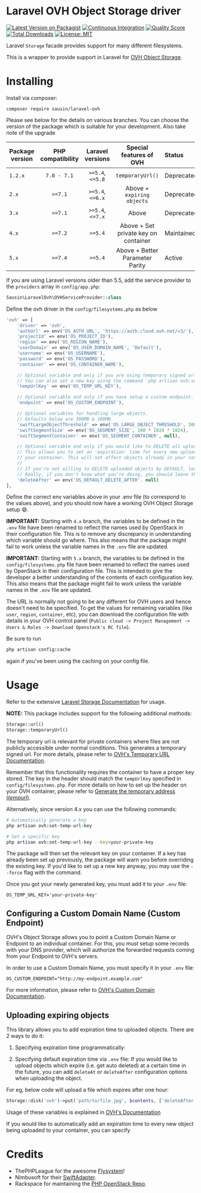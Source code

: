 # Laravel OVH Object Storage driver


[![Latest Version on Packagist](https://img.shields.io/packagist/v/sausin/laravel-ovh.svg?style=flat-square)](https://packagist.org/packages/sausin/laravel-ovh)
[![Continuous Integration](https://github.com/sausin/laravel-ovh/workflows/CI%20laravel-ovh/badge.svg?branch=master)](https://github.com/sausin/laravel-ovh/actions?query=workflow%3A%22CI+laravel-ovh%22)
[![Quality Score](https://img.shields.io/scrutinizer/g/sausin/laravel-ovh.svg?style=flat-square)](https://scrutinizer-ci.com/g/sausin/laravel-ovh)
[![Total Downloads](https://img.shields.io/packagist/dt/sausin/laravel-ovh.svg?style=flat-square)](https://packagist.org/packages/sausin/laravel-ovh)
[![License: MIT](https://img.shields.io/badge/License-MIT-yellow.svg?style=flat-square)](https://opensource.org/licenses/MIT)


Laravel `Storage` facade provides support for many different filesystems.

This is a wrapper to provide support in Laravel for [OVH Object Storage](https://www.ovh.ie/public-cloud/storage/object-storage/).

# Installing

Install via composer:
```
composer require sausin/laravel-ovh
```

Please see below for the details on various branches. You can choose the version of the package which is suitable for your development. Also take note of the upgrade

| Package version   | PHP compatibility | Laravel versions  | Special features of OVH               | Status        |
| ----------------- | :---------------: | :---------------: | :-----------------------------------: | :------------ |
| `1.2.x`           | `7.0 - 7.1`       | `>=5.4`, `<=5.8`  | `temporaryUrl()`                      | Deprecated    |
| `2.x`             | `>=7.1`           | `>=5.4`, `<=6.x`  | Above + `expiring objects`            | Deprecated    |
| `3.x`             | `>=7.1`           | `>=5.4`, `<=7.x`  | Above                                 | Deprecated    |
| `4.x`             | `>=7.2`           | `>=5.4`           | Above + Set private key on container  | Maintained    |
| `5.x`             | `>=7.4`           | `>=5.4`           | Above + Better Parameter Parity       | Active        |

If you are using Laravel versions older than 5.5, add the service provider to the `providers` array in `config/app.php`:
```php
Sausin\LaravelOvh\OVHServiceProvider::class
```

Define the ovh driver in the `config/filesystems.php`
as below
```php
'ovh' => [
    'driver' => 'ovh',
    'authUrl' => env('OS_AUTH_URL', 'https://auth.cloud.ovh.net/v3/'),
    'projectId' => env('OS_PROJECT_ID'),
    'region' => env('OS_REGION_NAME'),
    'userDomain' => env('OS_USER_DOMAIN_NAME', 'Default'),
    'username' => env('OS_USERNAME'),
    'password' => env('OS_PASSWORD'),
    'container' => env('OS_CONTAINER_NAME'),

    // Optional variable and only if you are using temporary signed urls.
    // You can also set a new key using the command 'php artisan ovh:set-temp-url-key'.
    'tempUrlKey' => env('OS_TEMP_URL_KEY'),

    // Optional variable and only if you have setup a custom endpoint.
    'endpoint' => env('OS_CUSTOM_ENDPOINT'),

    // Optional variables for handling large objects.
    // Defaults below are 300MB & 100MB.
    'swiftLargeObjectThreshold' => env('OS_LARGE_OBJECT_THRESHOLD', 300 * 1024 * 1024),
    'swiftSegmentSize' => env('OS_SEGMENT_SIZE', 100 * 1024 * 1024),
    'swiftSegmentContainer' => env('OS_SEGMENT_CONTAINER', null),

    // Optional variable and only if you would like to DELETE all uploaded object by DEFAULT.
    // This allows you to set an 'expiration' time for every new uploaded object to
    // your container. This will not affect objects already in your container.
    //
    // If you're not willing to DELETE uploaded objects by DEFAULT, leave it empty.
    // Really, if you don't know what you're doing, you should leave this empty as well.
    'deleteAfter' => env('OS_DEFAULT_DELETE_AFTER'. null)
],
```
Define the correct env variables above in your .env file (to correspond to the values above),
and you should now have a working OVH Object Storage setup :smile:.

**IMPORTANT:** Starting with `4.x` branch, the variables to be defined in the `.env` file
have been renamed to reflect the names used by OpenStack in their configuration file. This is to
remove any discrepancy in understanding which variable should go where. This also means that
the package might fail to work unless the variable names in the `.env` file are updated.

**IMPORTANT:** Starting with `5.x` branch, the variables to be defined in the `config/filesystems.php`
file have been renamed to reflect the names used by OpenStack in their configuration file. This
is intended to give the developer a better understanding of the contents of each configuration
key. This also means that the package might fail to work unless the variable names in the `.env`
file are updated.

The URL is normally not going to be any different for OVH users and hence doesn't need to
be specified. To get the values for remaining variables (like `user`, `region`, `container`,
etc), you can download the configuration file with details in your OVH control panel
(`Public cloud -> Project Management -> Users & Roles -> Download Openstack's RC file`). 

Be sure to run
```sh
php artisan config:cache
```
again if you've been using the caching on your config file.


# Usage

Refer to the extensive [Laravel Storage Documentation](https://laravel.com/docs/7.x/filesystem) for usage.

**NOTE:** This package includes support for the following additional methods:
```php
Storage::url()
Storage::temporaryUrl()
```

The temporary url is relevant for private containers where files are not publicly accessible
under normal conditions. This generates a temporary signed url. For more details, please refer
to [OVH's Temporary URL Documentation](https://docs.ovh.com/gb/en/public-cloud/share_an_object_via_a_temporary_url/).

Remember that this functionality requires the container to have a proper key stored.
The key in the header should match the `tempUrlKey` specified in `config/filesystems.php`.
For more details on how to set up the header on your OVH container, please refer to
[Generate the temporary address (_tempurl_)](https://docs.ovh.com/gb/en/public-cloud/share_an_object_via_a_temporary_url/#generate-the-temporary-address-tempurl).

Alternatively, since version 4.x you can use the following commands:
```sh
# Automatically generate a key
php artisan ovh:set-temp-url-key

# Set a specific key
php artisan ovh:set-temp-url-key --key=your-private-key
```
The package will then set the relevant key on your container. If a key has already been
set up previously, the package will warn you before overriding the existing key.
If you'd like to set up a new key anyway, you may use the `--force` flag with the command.

Once you got your newly generated key, you must add it to your `.env` file:
```dotenv
OS_TEMP_URL_KEY='your-private-key'
``` 

## Configuring a Custom Domain Name (Custom Endpoint)

OVH's Object Storage allows you to point a Custom Domain Name or Endpoint to an individual
container. For this, you must setup some records with your DNS provider, which will authorize
the forwarded requests coming from your Endpoint to OVH's servers.

In order to use a Custom Domain Name, you must specify it in your `.env` file:
```dotenv
OS_CUSTOM_ENDPOINT="http://my-endpoint.example.com"
```

For more information, please refer to [OVH's Custom Domain Documentation](https://docs.ovh.com/gb/en/storage/pcs/link-domain/).

## Uploading expiring objects

This library allows you to add expiration time to uploaded objects. There are 2 ways to do it:

1. Specifying expiration time programmatically:
    
2. Specifying default expiration time via `.env` file:
If you would like to upload objects which expire (i.e. get auto deleted) at a certain time
in the future, you can add `deleteAt` or `deleteAfter` configuration options when uploading
the object.

For eg, below code will upload a file which expires after one hour:
```php
Storage::disk('ovh')->put('path/to/file.jpg', $contents, ['deleteAfter' => 60*60])
```

Usage of these variables is explained in [OVH's Documentation](https://docs.ovh.com/gb/en/storage/configure_automatic_object_deletion/)

If you would like to automatically add an expiration time to every new object being uploaded to
your container, you can specify

# Credits
- ThePHPLeague for the awesome [Flysystem](https://github.com/thephpleague/flysystem)!
- Nimbusoft for their [SwiftAdapter](https://github.com/nimbusoftltd/flysystem-openstack-swift).
- Rackspace for maintaining the [PHP OpenStack Repo](https://github.com/php-opencloud/openstack).
